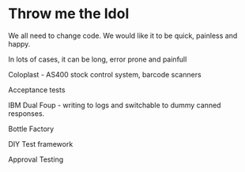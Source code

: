 # Throw me the Idol

We all need to change code. We would like it to be quick, painless and happy.

In lots of cases, it can be long, error prone and painfull

Coloplast - AS400 stock control system, barcode scanners

Acceptance tests

IBM Dual Foup - writing to logs and switchable to dummy canned responses.

Bottle Factory


DIY Test framework

Approval Testing

